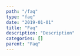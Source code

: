 ```yaml
---
path: "/faq"
type: "faq"
date: "2019-01-01"
title: "Faq"
description: "Description"
categories: []
parent: "Faq"
---
```

